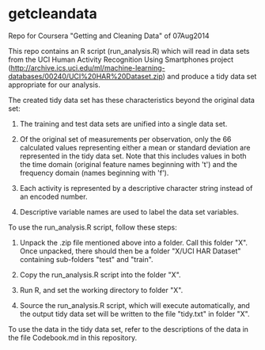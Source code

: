 getcleandata
============

Repo for Coursera "Getting and Cleaning Data" of 07Aug2014

This repo contains an R script (run_analysis.R) which will read
in data sets from the UCI Human Activity Recognition Using
Smartphones project
(http://archive.ics.uci.edu/ml/machine-learning-databases/00240/UCI%20HAR%20Dataset.zip)
and produce a tidy data set appropriate for our analysis.

The created tidy data set has these characteristics beyond the
original data set:

1. The training and test data sets are unified into a single data set.

2. Of the original set of measurements per observation, only the 66
   calculated values representing either a mean or standard deviation
   are represented in the tidy data set.  Note that this includes
   values in both the time domain (original feature names beginning
   with 't') and the frequency domain (names beginning with 'f').

3. Each activity is represented by a descriptive character string
   instead of an encoded number.

4. Descriptive variable names are used to label the data set variables.

To use the run_analysis.R script, follow these steps:

1. Unpack the .zip file mentioned above into a folder.  Call this
   folder "X".  Once unpacked, there should then be a folder
   "X/UCI HAR Dataset" containing sub-folders "test" and "train".

2. Copy the run_analysis.R script into the folder "X".

3. Run R, and set the working directory to folder "X".

4. Source the run_analysis.R script, which will execute automatically,
   and the output tidy data set will be written to the file "tidy.txt"
   in folder "X".

To use the data in the tidy data set, refer to the descriptions of
the data in the file Codebook.md in this repository.
